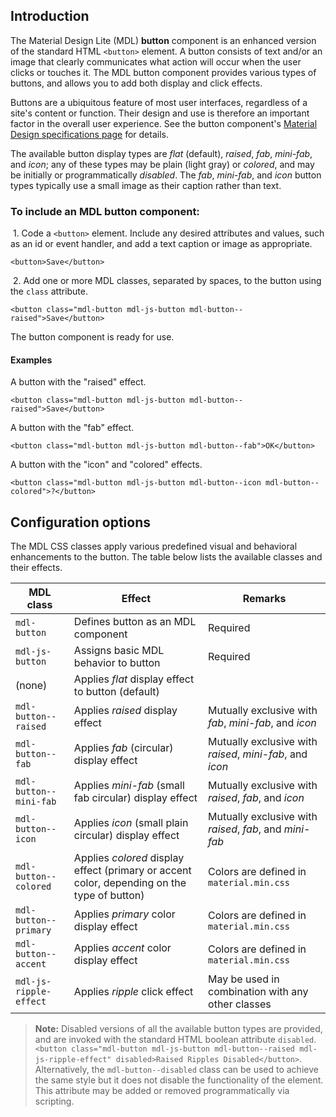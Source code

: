 <h2 id="introduction">Introduction</h2>

<p>The Material Design Lite (MDL) <strong>button</strong> component is an enhanced version of the standard HTML <code>&lt;button&gt;</code> element. A button consists of text and/or an image that clearly communicates what action will occur when the user clicks or touches it. The MDL button component provides various types of buttons, and allows you to add both display and click effects.</p>

<p>Buttons are a ubiquitous feature of most user interfaces, regardless of a site's content or function. Their design and use is therefore an important factor in the overall user experience. See the button component's <a href="http://www.google.com/design/spec/components/buttons.html">Material Design specifications page</a> for details.</p>

<p>The available button display types are <em>flat</em> (default), <em>raised</em>, <em>fab</em>, <em>mini-fab</em>, and <em>icon</em>; any of these types may be plain (light gray) or <em>colored</em>, and may be initially or programmatically <em>disabled</em>. The <em>fab</em>, <em>mini-fab</em>, and <em>icon</em> button types typically use a small image as their caption rather than text.</p>

<h3 id="to-include-an-mdl-%2A%2Abutton%2A%2A-component%3A">To include an MDL <strong>button</strong> component:</h3>

<p>&nbsp;1. Code a <code>&lt;button&gt;</code> element. Include any desired attributes and values, such as an id or event handler, and add a text caption or image as appropriate.</p>

<pre><code class="html">&lt;button&gt;Save&lt;/button&gt;
</code></pre>

<p>&nbsp;2. Add one or more MDL classes, separated by spaces, to the button using the <code>class</code> attribute.</p>

<pre><code class="html">&lt;button class="mdl-button mdl-js-button mdl-button--raised"&gt;Save&lt;/button&gt;
</code></pre>

<p>The button component is ready for use.</p>

<h4 id="examples">Examples</h4>

<p>A button with the "raised" effect.</p>

<pre><code class="html">&lt;button class="mdl-button mdl-js-button mdl-button--raised"&gt;Save&lt;/button&gt;
</code></pre>

<p>A button with the "fab" effect.</p>

<pre><code class="html">&lt;button class="mdl-button mdl-js-button mdl-button--fab"&gt;OK&lt;/button&gt;
</code></pre>

<p>A button with the "icon" and "colored" effects.</p>

<pre><code class="html">&lt;button class="mdl-button mdl-js-button mdl-button--icon mdl-button--colored"&gt;?&lt;/button&gt;
</code></pre>

<h2 id="configuration-options">Configuration options</h2>

<p>The MDL CSS classes apply various predefined visual and behavioral enhancements to the button. The table below lists the available classes and their effects.</p>

<table>
<thead>
<tr>
  <th>MDL class</th>
  <th>Effect</th>
  <th>Remarks</th>
</tr>
</thead>
<tbody>
<tr>
  <td><code>mdl-button</code></td>
  <td>Defines button as an MDL component</td>
  <td>Required</td>
</tr>
<tr>
  <td><code>mdl-js-button</code></td>
  <td>Assigns basic MDL behavior to button</td>
  <td>Required</td>
</tr>
<tr>
  <td>(none)</td>
  <td>Applies <em>flat</em> display effect to button (default)</td>
  <td></td>
</tr>
<tr>
  <td><code>mdl-button--raised</code></td>
  <td>Applies <em>raised</em> display effect</td>
  <td>Mutually exclusive with <em>fab</em>, <em>mini-fab</em>, and <em>icon</em></td>
</tr>
<tr>
  <td><code>mdl-button--fab</code></td>
  <td>Applies <em>fab</em> (circular) display effect</td>
  <td>Mutually exclusive with <em>raised</em>, <em>mini-fab</em>, and <em>icon</em></td>
</tr>
<tr>
  <td><code>mdl-button--mini-fab</code></td>
  <td>Applies <em>mini-fab</em> (small fab circular) display effect</td>
  <td>Mutually exclusive with <em>raised</em>, <em>fab</em>, and <em>icon</em></td>
</tr>
<tr>
  <td><code>mdl-button--icon</code></td>
  <td>Applies <em>icon</em> (small plain circular) display effect</td>
  <td>Mutually exclusive with <em>raised</em>, <em>fab</em>, and <em>mini-fab</em></td>
</tr>
<tr>
  <td><code>mdl-button--colored</code></td>
  <td>Applies <em>colored</em> display effect (primary or accent color, depending on the type of button)</td>
  <td>Colors are defined in <code>material.min.css</code></td>
</tr>
<tr>
  <td><code>mdl-button--primary</code></td>
  <td>Applies <em>primary</em> color display effect</td>
  <td>Colors are defined in <code>material.min.css</code></td>
</tr>
<tr>
  <td><code>mdl-button--accent</code></td>
  <td>Applies <em>accent</em> color display effect</td>
  <td>Colors are defined in <code>material.min.css</code></td>
</tr>
<tr>
  <td><code>mdl-js-ripple-effect</code></td>
  <td>Applies <em>ripple</em> click effect</td>
  <td>May be used in combination with any other classes</td>
</tr>
</tbody>
</table>

<blockquote>
  <p><strong>Note:</strong> Disabled versions of all the available button types are provided, and are invoked with the standard HTML boolean attribute <code>disabled</code>. <code>&lt;button class="mdl-button mdl-js-button mdl-button--raised mdl-js-ripple-effect" disabled&gt;Raised Ripples Disabled&lt;/button&gt;</code>. Alternatively, the <code>mdl-button--disabled</code> class can be used to achieve the same style but it does not disable the functionality of the element.
  This attribute may be added or removed programmatically via scripting.</p>
</blockquote>

